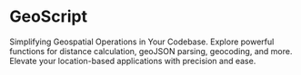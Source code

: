 # GeoScript
 Simplifying Geospatial Operations in Your Codebase. Explore powerful functions for distance calculation, geoJSON parsing, geocoding, and more. Elevate your location-based applications with precision and ease.
